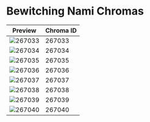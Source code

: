 # Bewitching Nami Chromas

| Preview | Chroma ID |
|---------|-----------|
| ![267033](https://raw.communitydragon.org/latest/plugins/rcp-be-lol-game-data/global/default/v1/champion-chroma-images/267/267033.png) | 267033 |
| ![267034](https://raw.communitydragon.org/latest/plugins/rcp-be-lol-game-data/global/default/v1/champion-chroma-images/267/267034.png) | 267034 |
| ![267035](https://raw.communitydragon.org/latest/plugins/rcp-be-lol-game-data/global/default/v1/champion-chroma-images/267/267035.png) | 267035 |
| ![267036](https://raw.communitydragon.org/latest/plugins/rcp-be-lol-game-data/global/default/v1/champion-chroma-images/267/267036.png) | 267036 |
| ![267037](https://raw.communitydragon.org/latest/plugins/rcp-be-lol-game-data/global/default/v1/champion-chroma-images/267/267037.png) | 267037 |
| ![267038](https://raw.communitydragon.org/latest/plugins/rcp-be-lol-game-data/global/default/v1/champion-chroma-images/267/267038.png) | 267038 |
| ![267039](https://raw.communitydragon.org/latest/plugins/rcp-be-lol-game-data/global/default/v1/champion-chroma-images/267/267039.png) | 267039 |
| ![267040](https://raw.communitydragon.org/latest/plugins/rcp-be-lol-game-data/global/default/v1/champion-chroma-images/267/267040.png) | 267040 |